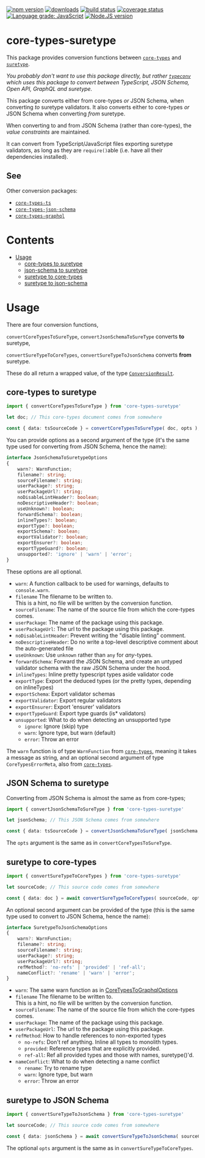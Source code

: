 [![npm version][npm-image]][npm-url]
[![downloads][downloads-image]][npm-url]
[![build status][build-image]][build-url]
[![coverage status][coverage-image]][coverage-url]
[![Language grade: JavaScript][lgtm-image]][lgtm-url]
[![Node.JS version][node-version]][node-url]


# core-types-suretype

This package provides conversion functions between [`core-types`][core-types-github-url] and [`suretype`][suretype-github-url].

*You probably don't want to use this package directly, but rather [`typeconv`][typeconv-github-url] which uses this package to convert between TypeScript, JSON Schema, Open API, GraphQL and suretype.*

This package converts either from core-types *or* JSON Schema, when converting *to* suretype validators. It also converts either to core-types *or* JSON Schema when converting *from* suretype.

When converting to and from JSON Schema (rather than core-types), the *value constraints* are maintained.

It can convert from TypeScript/JavaScript files exporting suretype validators, as long as they are `require()`able (i.e. have all their dependencies installed).


## See

Other conversion packages:
 * [`core-types-ts`][core-types-ts-github-url]
 * [`core-types-json-schema`][core-types-json-schema-github-url]
 * [`core-types-graphql`][core-types-graphql-github-url]


# Contents

 * [Usage](#usage)
   * [core-types to suretype](#core-types-to-suretype)
   * [json-schema to suretype](#json-schema-to-suretype)
   * [suretype to core-types](#suretype-to-core-types)
   * [suretype to json-schema](#suretype-to-json-schema)


# Usage

There are four conversion functions,

`convertCoreTypesToSureType`, `convertJsonSchemaToSureType` converts **to** suretype,

`convertSureTypeToCoreTypes`, `convertSureTypeToJsonSchema` converts **from** suretype.

These do all return a wrapped value, of the type [`ConversionResult`](https://github.com/grantila/core-types#conversion).


## core-types to suretype

```ts
import { convertCoreTypesToSureType } from 'core-types-suretype'

let doc; // This core-types document comes from somewhere

const { data: tsSourceCode } = convertCoreTypesToSureType( doc, opts );
```

You can provide options as a second argument of the type (it's the same type used for converting from JSON Schema, hence the name):

```ts
interface JsonSchemaToSuretypeOptions
{
	warn?: WarnFunction;
	filename?: string;
	sourceFilename?: string;
	userPackage?: string;
	userPackageUrl?: string;
	noDisableLintHeader?: boolean;
	noDescriptiveHeader?: boolean;
	useUnknown?: boolean;
	forwardSchema?: boolean;
	inlineTypes?: boolean;
	exportType?: boolean;
	exportSchema?: boolean;
	exportValidator?: boolean;
	exportEnsurer?: boolean;
	exportTypeGuard?: boolean;
	unsupported?: 'ignore' | 'warn' | 'error';
}
```

These options are all optional.

 * `warn`: A function callback to be used for warnings, defaults to `console.warn`.
 * `filename` The filename to be written to.<br />This is a hint, no file will be written by the conversion function.
 * `sourceFilename`: The name of the source file from which the core-types comes.
 * `userPackage`: The name of the package using this package.
 * `userPackageUrl`: The url to the package using this package.
 * `noDisableLintHeader`: Prevent writing the "disable linting" comment.
 * `noDescriptiveHeader`: Do no write a top-level descriptive comment about the auto-generated file
 * `useUnknown`: Use `unknown` rather than `any` for *any*-types.
 * `forwardSchema`: Forward the JSON Schema, and create an untyped validator schema with the raw JSON Schema under the hood.
 * `inlineTypes`: Inline pretty typescript types aside validator code
 * `exportType`: Export the deduced types (or the pretty types, depending on inlineTypes)
 * `exportSchema`: Export validator schemas
 * `exportValidator`: Export regular validators
 * `exportEnsurer`: Export 'ensurer' validators
 * `exportTypeGuard`: Export type guards (is* validators)
 * `unsupported`: What to do when detecting an unsupported type
   * `ignore`: Ignore (skip) type
   * `warn`: Ignore type, but warn (default)
   * `error`: Throw an error

The `warn` function is of type `WarnFunction` from [`core-types`][core-types-github-url], meaning it takes a message as string, and an optional second argument of type `CoreTypesErrorMeta`, also from [`core-types`][core-types-github-url].


## JSON Schema to suretype

Converting from JSON Schema is almost the same as from core-types;

```ts
import { convertJsonSchemaToSureType } from 'core-types-suretype'

let jsonSchema; // This JSON Schema comes from somewhere

const { data: tsSourceCode } = convertJsonSchemaToSureType( jsonSchema, opts );
```

The `opts` argument is the same as in `convertCoreTypesToSureType`.


## suretype to core-types

```ts
import { convertSureTypeToCoreTypes } from 'core-types-suretype'

let sourceCode; // This source code comes from somewhere

const { data: doc } = await convertSureTypeToCoreTypes( sourceCode, opts );
```

An optional second argument can be provided of the type (this is the same type used to convert to JSON Schema, hence the name):

```ts
interface SuretypeToJsonSchemaOptions
{
	warn?: WarnFunction;
	filename?: string;
	sourceFilename?: string;
	userPackage?: string;
	userPackageUrl?: string;
	refMethod?: 'no-refs' | 'provided' | 'ref-all';
	nameConflict?: 'rename' | 'warn' | 'error';
}
```

 * `warn`: The same warn function as in [CoreTypesToGraphqlOptions](#core-types-to-graphql)
 * `filename` The filename to be written to.<br />This is a hint, no file will be written by the conversion function.
 * `sourceFilename`: The name of the source file from which the core-types comes.
 * `userPackage`: The name of the package using this package.
 * `userPackageUrl`: The url to the package using this package.
 * `refMethod`: How to handle references to non-exported types
   * `no-refs`: Don't ref anything. Inline all types to monolith types.
   * `provided`: Reference types that are explicitly provided.
   * `ref-all`: Ref all provided types and those with names, suretype()'d.
 * `nameConflict`: What to do when detecting a name conflict
   * `rename`: Try to rename type
   * `warn`: Ignore type, but warn
   * `error`: Throw an error


## suretype to JSON Schema

```ts
import { convertSureTypeToJsonSchema } from 'core-types-suretype'

let sourceCode; // This source code comes from somewhere

const { data: jsonSchema } = await convertSureTypeToJsonSchema( sourceCode, opts );
```

The optional `opts` argument is the same as in `convertSureTypeToCoreTypes`.



[npm-image]: https://img.shields.io/npm/v/core-types-suretype.svg
[npm-url]: https://npmjs.org/package/core-types-suretype
[downloads-image]: https://img.shields.io/npm/dm/core-types-suretype.svg
[build-image]: https://img.shields.io/github/workflow/status/grantila/core-types-suretype/Master.svg
[build-url]: https://github.com/grantila/core-types-suretype/actions?query=workflow%3AMaster
[coverage-image]: https://coveralls.io/repos/github/grantila/core-types-suretype/badge.svg?branch=master
[coverage-url]: https://coveralls.io/github/grantila/core-types-suretype?branch=master
[lgtm-image]: https://img.shields.io/lgtm/grade/javascript/g/grantila/core-types-suretype.svg?logo=lgtm&logoWidth=18
[lgtm-url]: https://lgtm.com/projects/g/grantila/core-types-suretype/context:javascript
[node-version]: https://img.shields.io/node/v/core-types-suretype
[node-url]: https://nodejs.org/en/

[suretype-github-url]: https://github.com/grantila/suretype
[typeconv-github-url]: https://github.com/grantila/typeconv
[core-types-github-url]: https://github.com/grantila/core-types
[core-types-ts-github-url]: https://github.com/grantila/core-types-ts
[core-types-graphql-github-url]: https://github.com/grantila/core-types-graphql
[core-types-json-schema-github-url]: https://github.com/grantila/core-types-json-schema
